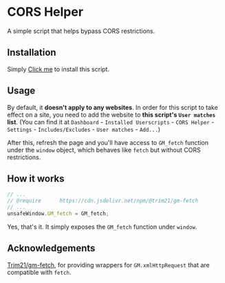 # CORS Helper

A simple script that helps bypass CORS restrictions.

## Installation

Simply [Click me](https://github.com/PRO-2684/gadgets/raw/main/CORS_helper/cors.js) to install this script.

## Usage

By default, it **doesn't apply to any websites**. In order for this script to take effect on a site, you need to add the website to **this script's `User matches` list**. (You can find it at `Dashboard` - `Installed Userscripts` - `CORS Helper` - `Settings` - `Includes/Excludes` - `User matches` - `Add...`)

After this, refresh the page and you'll have access to `GM_fetch` function under the `window` object, which behaves like `fetch` but without CORS restrictions.

## How it works

```javascript
// ...
// @require      https://cdn.jsdelivr.net/npm/@trim21/gm-fetch
// ...
unsafeWindow.GM_fetch = GM_fetch;
```

Yes, that's it. It simply exposes the `GM_fetch` function under `window`.

## Acknowledgements

[Trim21/gm-fetch](https://github.com/Trim21/gm-fetch), for providing wrappers for `GM.xmlHttpRequest` that are compatible with `fetch`.
